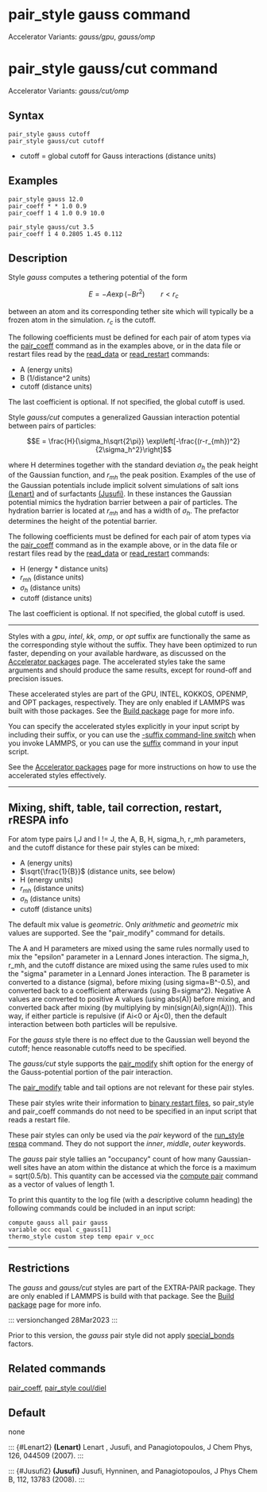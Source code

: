 # pair_style gauss command

Accelerator Variants: *gauss/gpu*, *gauss/omp*

# pair_style gauss/cut command

Accelerator Variants: *gauss/cut/omp*

## Syntax

``` LAMMPS
pair_style gauss cutoff
pair_style gauss/cut cutoff
```

-   cutoff = global cutoff for Gauss interactions (distance units)

## Examples

``` LAMMPS
pair_style gauss 12.0
pair_coeff * * 1.0 0.9
pair_coeff 1 4 1.0 0.9 10.0

pair_style gauss/cut 3.5
pair_coeff 1 4 0.2805 1.45 0.112
```

## Description

Style *gauss* computes a tethering potential of the form

$$E = - A \exp(-B r^2) \qquad r < r_c$$

between an atom and its corresponding tether site which will typically
be a frozen atom in the simulation. $r_c$ is the cutoff.

The following coefficients must be defined for each pair of atom types
via the [pair_coeff](pair_coeff) command as in the examples above, or in
the data file or restart files read by the [read_data](read_data) or
[read_restart](read_restart) commands:

-   A (energy units)
-   B (1/distance\^2 units)
-   cutoff (distance units)

The last coefficient is optional. If not specified, the global cutoff is
used.

Style *gauss/cut* computes a generalized Gaussian interaction potential
between pairs of particles:

$$E = \frac{H}{\sigma_h\sqrt{2\pi}} \exp\left[-\frac{(r-r_{mh})^2}{2\sigma_h^2}\right]$$

where H determines together with the standard deviation $\sigma_h$ the
peak height of the Gaussian function, and $r_{mh}$ the peak position.
Examples of the use of the Gaussian potentials include implicit solvent
simulations of salt ions [(Lenart)](Lenart2) and of surfactants
[(Jusufi)](Jusufi2). In these instances the Gaussian potential mimics
the hydration barrier between a pair of particles. The hydration barrier
is located at $r_{mh}$ and has a width of $\sigma_h$. The prefactor
determines the height of the potential barrier.

The following coefficients must be defined for each pair of atom types
via the [pair_coeff](pair_coeff) command as in the example above, or in
the data file or restart files read by the [read_data](read_data) or
[read_restart](read_restart) commands:

-   H (energy \* distance units)
-   $r_{mh}$ (distance units)
-   $\sigma_h$ (distance units)
-   cutoff (distance units)

The last coefficient is optional. If not specified, the global cutoff is
used.

------------------------------------------------------------------------

Styles with a *gpu*, *intel*, *kk*, *omp*, or *opt* suffix are
functionally the same as the corresponding style without the suffix.
They have been optimized to run faster, depending on your available
hardware, as discussed on the [Accelerator packages](Speed_packages)
page. The accelerated styles take the same arguments and should produce
the same results, except for round-off and precision issues.

These accelerated styles are part of the GPU, INTEL, KOKKOS, OPENMP, and
OPT packages, respectively. They are only enabled if LAMMPS was built
with those packages. See the [Build package](Build_package) page for
more info.

You can specify the accelerated styles explicitly in your input script
by including their suffix, or you can use the [-suffix command-line
switch](Run_options) when you invoke LAMMPS, or you can use the
[suffix](suffix) command in your input script.

See the [Accelerator packages](Speed_packages) page for more
instructions on how to use the accelerated styles effectively.

------------------------------------------------------------------------

## Mixing, shift, table, tail correction, restart, rRESPA info

For atom type pairs I,J and I != J, the A, B, H, sigma_h, r_mh
parameters, and the cutoff distance for these pair styles can be mixed:

-   A (energy units)
-   $\sqrt{\frac{1}{B}}$ (distance units, see below)
-   H (energy units)
-   $r_{mh}$ (distance units)
-   $\sigma_h$ (distance units)
-   cutoff (distance units)

The default mix value is *geometric*. Only *arithmetic* and *geometric*
mix values are supported. See the \"pair_modify\" command for details.

The A and H parameters are mixed using the same rules normally used to
mix the \"epsilon\" parameter in a Lennard Jones interaction. The
sigma_h, r_mh, and the cutoff distance are mixed using the same rules
used to mix the \"sigma\" parameter in a Lennard Jones interaction. The
B parameter is converted to a distance (sigma), before mixing (using
sigma=B\^-0.5), and converted back to a coefficient afterwards (using
B=sigma\^2). Negative A values are converted to positive A values (using
abs(A)) before mixing, and converted back after mixing (by multiplying
by min(sign(Ai),sign(Aj))). This way, if either particle is repulsive
(if Ai\<0 or Aj\<0), then the default interaction between both particles
will be repulsive.

For the *gauss* style there is no effect due to the Gaussian well beyond
the cutoff; hence reasonable cutoffs need to be specified.

The *gauss/cut* style supports the [pair_modify](pair_modify) shift
option for the energy of the Gauss-potential portion of the pair
interaction.

The [pair_modify](pair_modify) table and tail options are not relevant
for these pair styles.

These pair styles write their information to [binary restart
files](restart), so pair_style and pair_coeff commands do not need to be
specified in an input script that reads a restart file.

These pair styles can only be used via the *pair* keyword of the
[run_style respa](run_style) command. They do not support the *inner*,
*middle*, *outer* keywords.

The *gauss* pair style tallies an \"occupancy\" count of how many
Gaussian-well sites have an atom within the distance at which the force
is a maximum = sqrt(0.5/b). This quantity can be accessed via the
[compute pair](compute_pair) command as a vector of values of length 1.

To print this quantity to the log file (with a descriptive column
heading) the following commands could be included in an input script:

``` LAMMPS
compute gauss all pair gauss
variable occ equal c_gauss[1]
thermo_style custom step temp epair v_occ
```

------------------------------------------------------------------------

## Restrictions

The *gauss* and *gauss/cut* styles are part of the EXTRA-PAIR package.
They are only enabled if LAMMPS is build with that package. See the
[Build package](Build_package) page for more info.

::: versionchanged
28Mar2023
:::

Prior to this version, the *gauss* pair style did not apply
[special_bonds](special_bonds) factors.

## Related commands

[pair_coeff](pair_coeff), [pair_style coul/diel](pair_coul_diel)

## Default

none

::: {#Lenart2}
**(Lenart)** Lenart , Jusufi, and Panagiotopoulos, J Chem Phys, 126,
044509 (2007).
:::

::: {#Jusufi2}
**(Jusufi)** Jusufi, Hynninen, and Panagiotopoulos, J Phys Chem B, 112,
13783 (2008).
:::
